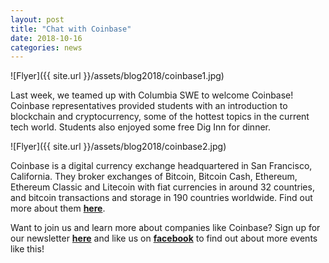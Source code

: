 ```yaml
---
layout: post
title: "Chat with Coinbase"
date: 2018-10-16
categories: news
---
```


![Flyer]({{ site.url }}/assets/blog2018/coinbase1.jpg)

Last week, we teamed up with Columbia SWE to welcome Coinbase! Coinbase representatives provided students with an introduction to blockchain and cryptocurrency, some of the hottest topics in the current tech world. Students also enjoyed some free Dig Inn for dinner.

![Flyer]({{ site.url }}/assets/blog2018/coinbase2.jpg)

Coinbase is a digital currency exchange headquartered in San Francisco, California. They broker exchanges of Bitcoin, Bitcoin Cash, Ethereum, Ethereum Classic and Litecoin with fiat currencies in around 32 countries, and bitcoin transactions and storage in 190 countries worldwide. Find out more about them [**here**][Coinbase]. 

Want to join us and learn more about companies like Coinbase? Sign up for our newsletter [**here**][mailinglist] and like us on [**facebook**][facebook] to find out about more events like this!

[mailinglist]: http://columbia.us9.list-manage.com/subscribe?u=4c6a1c710f8ab9cce10272368&id=593b5faa43
[facebook]:https://www.facebook.com/CUWICS
[Coinbase]: https://www.coinbase.com/
